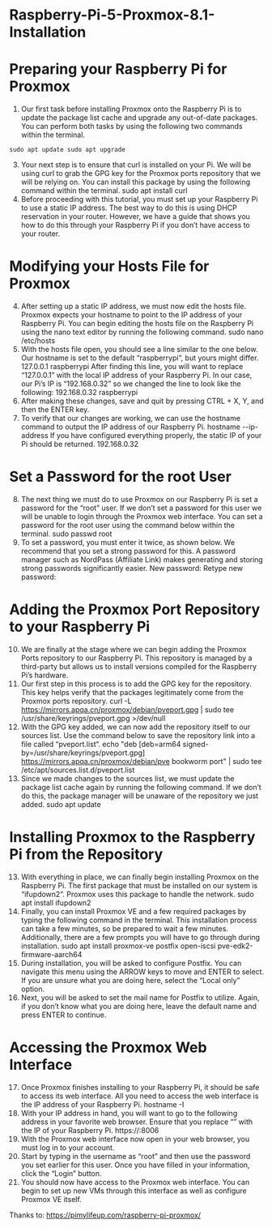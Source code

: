 # Raspberry-Pi-5-Proxmox-8.1-Installation

# Preparing your Raspberry Pi for Proxmox
1. Our first task before installing Proxmox onto the Raspberry Pi is to update the package list cache and upgrade any out-of-date packages.
You can perform both tasks by using the following two commands within the terminal.

`sudo apt update
sudo apt upgrade`

3. Your next step is to ensure that curl is installed on your Pi. We will be using curl to grab the GPG key for the Proxmox ports repository that we will be relying on.
You can install this package by using the following command within the terminal.
sudo apt install curl
4. Before proceeding with this tutorial, you must set up your Raspberry Pi to use a static IP address.
The best way to do this is using DHCP reservation in your router. However, we have a guide that shows you how to do this through your Raspberry Pi if you don’t have access to your router.

# Modifying your Hosts File for Proxmox
4. After setting up a static IP address, we must now edit the hosts file. Proxmox expects your hostname to point to the IP address of your Raspberry Pi.
You can begin editing the hosts file on the Raspberry Pi using the nano text editor by running the following command.
sudo nano /etc/hosts
5. With the hosts file open, you should see a line similar to the one below. Our hostname is set to the default “raspberrypi“, but yours might differ.
127.0.0.1            raspberrypi
After finding this line, you will want to replace “127.0.0.1” with the local IP address of your Raspberry Pi.
In our case, our Pi’s IP is “192.168.0.32” so we changed the line to look like the following:
192.168.0.32            raspberrypi
6. After making these changes, save and quit by pressing CTRL + X, Y, and then the ENTER key.
7. To verify that our changes are working, we can use the hostname command to output the IP address of our Raspberry Pi.
hostname --ip-address
If you have configured everything properly, the static IP of your Pi should be returned.
192.168.0.32

# Set a Password for the root User
8. The next thing we must do to use Proxmox on our Raspberry Pi is set a password for the “root” user. If we don’t set a password for this user we will be unable to login through the Proxmox web interface.
You can set a password for the root user using the command below within the terminal.
sudo passwd root
9. To set a password, you must enter it twice, as shown below. We recommend that you set a strong password for this.
A password manager such as NordPass (Affiliate Link) makes generating and storing strong passwords significantly easier.
New password:
Retype new password:

# Adding the Proxmox Port Repository to your Raspberry Pi
10. We are finally at the stage where we can begin adding the Proxmox Ports repository to our Raspberry Pi. This repository is managed by a third-party but allows us to install versions compiled for the Raspberry Pi’s hardware.
11. Our first step in this process is to add the GPG key for the repository. This key helps verify that the packages legitimately come from the Proxmox ports repository.
curl -L https://mirrors.apqa.cn/proxmox/debian/pveport.gpg | sudo tee /usr/share/keyrings/pveport.gpg >/dev/null
11. With the GPG key added, we can now add the repository itself to our sources list.
Use the command below to save the repository link into a file called “pveport.list“.
echo "deb [deb=arm64 signed-by=/usr/share/keyrings/pveport.gpg] https://mirrors.apqa.cn/proxmox/debian/pve bookworm port" | sudo tee  /etc/apt/sources.list.d/pveport.list
12. Since we made changes to the sources list, we must update the package list cache again by running the following command.
If we don’t do this, the package manager will be unaware of the repository we just added.
sudo apt update

# Installing Proxmox to the Raspberry Pi from the Repository
13. With everything in place, we can finally begin installing Proxmox on the Raspberry Pi.
The first package that must be installed on our system is “ifupdown2“. Proxmox uses this package to handle the network.
sudo apt install ifupdown2
14. Finally, you can install Proxmox VE and a few required packages by typing the following command in the terminal.
This installation process can take a few minutes, so be prepared to wait a few minutes. Additionally, there are a few prompts you will have to go through during installation.
sudo apt install proxmox-ve postfix open-iscsi pve-edk2-firmware-aarch64
15. During installation, you will be asked to configure Postfix. You can navigate this menu using the ARROW keys to move and ENTER to select.
If you are unsure what you are doing here, select the “Local only” option.
16. Next, you will be asked to set the mail name for Postfix to utilize.
Again, if you don’t know what you are doing here, leave the default name and press ENTER to continue.

# Accessing the Proxmox Web Interface
17. Once Proxmox finishes installing to your Raspberry Pi, it should be safe to access its web interface.
All you need to access the web interface is the IP address of your Raspberry Pi.
hostname -I
18. With your IP address in hand, you will want to go to the following address in your favorite web browser.
Ensure that you replace “<IPADDRESS>” with the IP of your Raspberry Pi.
https://<IPADDRESS>:8006
19. With the Proxmox web interface now open in your web browser, you must log in to your account.
20. Start by typing in the username as “root” and then use the password you set earlier for this user.
Once you have filled in your information, click the “Login” button.
20. You should now have access to the Proxmox web interface.
You can begin to set up new VMs through this interface as well as configure Proxmox VE itself.

Thanks to: https://pimylifeup.com/raspberry-pi-proxmox/
